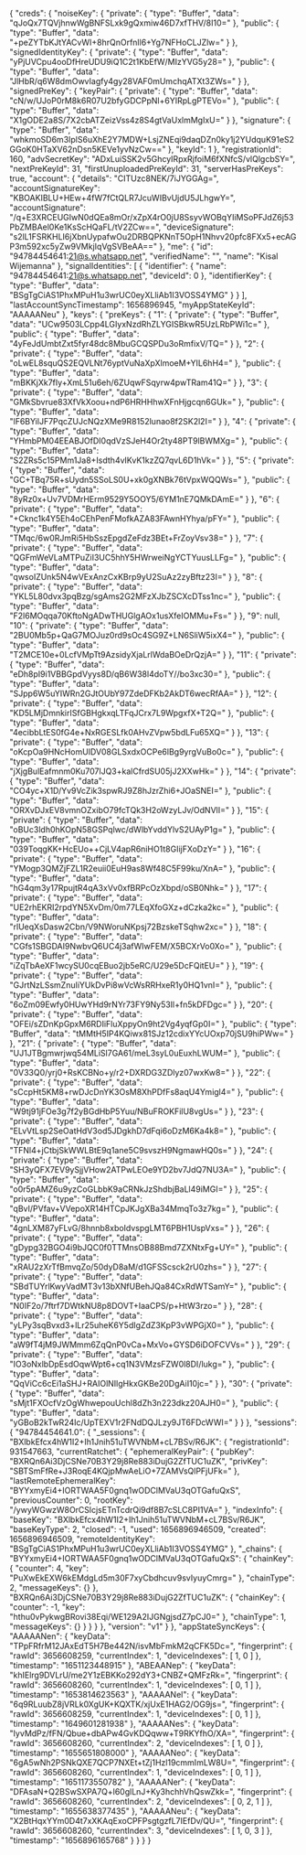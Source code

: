 {
  "creds": {
    "noiseKey": {
      "private": {
        "type": "Buffer",
        "data": "qJoQx7TQVjhnwWgBNFSLxk9gQxmiw46D7xfTHV/8I10="
      },
      "public": {
        "type": "Buffer",
        "data": "+peZYTbKJtYACvWI+8hrQnOrfnll6+Yg7NFHoCLJZlw="
      }
    },
    "signedIdentityKey": {
      "private": {
        "type": "Buffer",
        "data": "yPjUVCpu4ooDfHreUDU9iQ1C2t1KbEfW/MIzYVG5y28="
      },
      "public": {
        "type": "Buffer",
        "data": "JlHbR/q6W8dmOwvIagfy4gy28VAF0mUmchqATXt3ZWs="
      }
    },
    "signedPreKey": {
      "keyPair": {
        "private": {
          "type": "Buffer",
          "data": "cN/w/UJoP0rM8k6R07U2bfyGDCPpNl+6YIRpLgPTEVo="
        },
        "public": {
          "type": "Buffer",
          "data": "X1gODE2a8S/7X2cbATZeizVss4z8S4gtVaUxlmMgIxU="
        }
      },
      "signature": {
        "type": "Buffer",
        "data": "whkmoSD6m3IplS6uXhE2Y7MDW+LsjZNEqi9daqDZn0ky1j2YUdquK91eS2GGoK0HTaXV62nDsn5KEVe1yvNzCw=="
      },
      "keyId": 1
    },
    "registrationId": 160,
    "advSecretKey": "ADxLuiSSK2v5GhcyIRpxRjfoiM6fXNfcS/vlQlgcbSY=",
    "nextPreKeyId": 31,
    "firstUnuploadedPreKeyId": 31,
    "serverHasPreKeys": true,
    "account": {
      "details": "CITUzc8NEK/7iJYGGAg=",
      "accountSignatureKey": "KBOAKIBLU+HEw+4fW7fCtQLR7JcuWIBvUjdU5JLhgwY=",
      "accountSignature": "/q+E3XRCEUGIwN0dQEa8mOr/xZpX4rO0jU8SsyvWOBqYIiMSoPFJdZ6j53PbZMBAel0Ke1KsScHQaFL/tV2ZCw==",
      "deviceSignature": "s2lL1FSRKHLI6jXbnUypafwOu2DRBQPKNnT5OpH1Nhvv20pfc8FXx5+ecAGP3m592xc5yZw9VMkjIqVgSVBeAA=="
    },
    "me": {
      "id": "94784454641:21@s.whatsapp.net",
      "verifiedName": "",
      "name": "Kisal Wijemanna"
    },
    "signalIdentities": [
      {
        "identifier": {
          "name": "94784454641:21@s.whatsapp.net",
          "deviceId": 0
        },
        "identifierKey": {
          "type": "Buffer",
          "data": "BSgTgCiAS1PhxMPuH1u3wrUC0eyXLliAb1I3VOSS4YMG"
        }
      }
    ],
    "lastAccountSyncTimestamp": 1656896945,
    "myAppStateKeyId": "AAAAANeu"
  },
  "keys": {
    "preKeys": {
      "1": {
        "private": {
          "type": "Buffer",
          "data": "UCw9503LCpp4LGIyxNzdRhZLYGISBkwR5UzLRbPWi1c="
        },
        "public": {
          "type": "Buffer",
          "data": "4yFeJdUmbtZxt5fyr48dc8MbuGCQSPDu3oRmfixV/TQ="
        }
      },
      "2": {
        "private": {
          "type": "Buffer",
          "data": "oLwEL8squQS2EQVLNt76yptVuNaXpXlmoeM+YIL6hH4="
        },
        "public": {
          "type": "Buffer",
          "data": "mBKKjXk7fIy+XmL51u6eh/6ZUqwFSqyrw4pwTRam41Q="
        }
      },
      "3": {
        "private": {
          "type": "Buffer",
          "data": "GMkSbvrue83XfVkXoou+ndP6HRHHhwXFnHjgcqn6GUk="
        },
        "public": {
          "type": "Buffer",
          "data": "lF6BYilJF7PqcZUJcNQzXMe9R8152lunao8f2SK2l2I="
        }
      },
      "4": {
        "private": {
          "type": "Buffer",
          "data": "YHmbPM04EEABJOfDI0qdVzSJeH4Or2ty48PT9lBWMXg="
        },
        "public": {
          "type": "Buffer",
          "data": "S2ZRs5c15PMm1Ja8+Isdth4vIKvK1kzZQ7qvL6D1hVk="
        }
      },
      "5": {
        "private": {
          "type": "Buffer",
          "data": "GC+TBq75R+sUydn5SSoLS0U+xk0gXNBk76tVpxWQQWs="
        },
        "public": {
          "type": "Buffer",
          "data": "8yRz0x+Uv7VDMrHErm9529Y5OOY5/6YM1nE7QMkDAmE="
        }
      },
      "6": {
        "private": {
          "type": "Buffer",
          "data": "+Cknc1k4Y5Eh4oCEhPenFMofkAZA83FAwnHYhya/pFY="
        },
        "public": {
          "type": "Buffer",
          "data": "TMqc/6w0RJmRi5HbSszEpgdZeFdz3BEt+FrZoyVsv38="
        }
      },
      "7": {
        "private": {
          "type": "Buffer",
          "data": "QGFmWeVLaMTPuZiI3UC5hhY5HWrweiNgYCTYuusLLFg="
        },
        "public": {
          "type": "Buffer",
          "data": "qwsoIZUnk5N4wVExAnzCxKBrp9yU2SuAz2zyBftz23I="
        }
      },
      "8": {
        "private": {
          "type": "Buffer",
          "data": "YKL5L80dvx3pqBzg/sgAms2G2MFzXJbZSCXcDTss1nc="
        },
        "public": {
          "type": "Buffer",
          "data": "F2l6MOqqa70KftoNgADwTHUGlgAOx1usXfeIOMMu+Fs="
        }
      },
      "9": null,
      "10": {
        "private": {
          "type": "Buffer",
          "data": "2BU0Mb5p+QaG7MOJuz0rd9sOc4SG9Z+LN6SliW5ixX4="
        },
        "public": {
          "type": "Buffer",
          "data": "T2MCE10e+0LcfVMpTt9AzsidyXjaLrlWdaBOeDrQzjA="
        }
      },
      "11": {
        "private": {
          "type": "Buffer",
          "data": "eDh8pI9i1VBBGpdVyys8D/qB6W38l4doTY//bo3xc30="
        },
        "public": {
          "type": "Buffer",
          "data": "SJpp6W5uYIWRn2GJtOUbY97ZdeDFKb2AkDT6wecRfAA="
        }
      },
      "12": {
        "private": {
          "type": "Buffer",
          "data": "KD5LMjDmnkirISfGBHgkxqLTFqJCrx7L9WpgxfX+T2Q="
        },
        "public": {
          "type": "Buffer",
          "data": "4ecibbLtES0fG4e+NxRGESLfk0AHvZVpw5bdLFu65XQ="
        }
      },
      "13": {
        "private": {
          "type": "Buffer",
          "data": "oKcpOa9HNcHomUIDV08GLSxdxOCPe6lBg9yrgVuBo0c="
        },
        "public": {
          "type": "Buffer",
          "data": "jXjgBulEafmnm0Ku707lJQ3+kalCfrdSU05jJ2XXwHk="
        }
      },
      "14": {
        "private": {
          "type": "Buffer",
          "data": "CO4yc+X1D/Yv9VcZik3spwRJ9Z8hJzrZhi6+JOaSNEI="
        },
        "public": {
          "type": "Buffer",
          "data": "ORXvDJxEV8vmnOZxibO79fcTQk3H2oWzyLJv/OdNVlI="
        }
      },
      "15": {
        "private": {
          "type": "Buffer",
          "data": "oBUc3ldh0hKOpN58GSPqlwc/dWlbYvddYlvS2UAyP1g="
        },
        "public": {
          "type": "Buffer",
          "data": "039ToqgKK+HcEUo++CjLV4apR6niHO1t8GIijFXoDzY="
        }
      },
      "16": {
        "private": {
          "type": "Buffer",
          "data": "YMogp3QMZjFZL1R2euii0EuH9as8Wf48C5F99ku/XnA="
        },
        "public": {
          "type": "Buffer",
          "data": "hG4qm3y17RpujtR4qA3xVv0xfBRPcOzXbpd/oSB0Nhk="
        }
      },
      "17": {
        "private": {
          "type": "Buffer",
          "data": "UE2rhEKRI2rpdYN5XvDm/0m77LEqXfoGXz+dCzka2kc="
        },
        "public": {
          "type": "Buffer",
          "data": "rlUeqXsDasw2Cbn/V9NWoruNKpsj72BzskeTSqhw2xc="
        }
      },
      "18": {
        "private": {
          "type": "Buffer",
          "data": "CGfs1SBGDAI9NwbvQ6UC4j3afWIwFEM/X5BCXrVo0Xo="
        },
        "public": {
          "type": "Buffer",
          "data": "iZqTbAeXF1wcySU0cqEBuo2jb5eRC/U29e5DcFQitEU="
        }
      },
      "19": {
        "private": {
          "type": "Buffer",
          "data": "GJrtNzLSsmZnuIiYUkDvPi8wVcWsRRHxeR1y0HQ1vnI="
        },
        "public": {
          "type": "Buffer",
          "data": "6oZm09Ewfy0HUwYHd9rNYr73FY9Ny53Il+fn5kDFDgc="
        }
      },
      "20": {
        "private": {
          "type": "Buffer",
          "data": "OFEi/sZDnKpGpxM6RDIiFluXppyOn9ht2Vg4yqfGp0I="
        },
        "public": {
          "type": "Buffer",
          "data": "tMMtH5IP4KQiwx81SJz12cdixYYcUOxp70jSU9hiPWw="
        }
      },
      "21": {
        "private": {
          "type": "Buffer",
          "data": "UJ1JTBgmwrjwq54MLiSl7GA61/meL3syL0uEuxhLWUM="
        },
        "public": {
          "type": "Buffer",
          "data": "0V33Q0/yrj0+RsKCBNo+y/r2+DXRDG3ZDlyz07wxKw8="
        }
      },
      "22": {
        "private": {
          "type": "Buffer",
          "data": "sCcpHt5KM8+rwDJcDnYK3OsM8XhPDfFs8aqU4Ymigl4="
        },
        "public": {
          "type": "Buffer",
          "data": "W9tj91jFOe3g7f2yBGdHbP5Yuu/NBuFROKFilU8vgUs="
        }
      },
      "23": {
        "private": {
          "type": "Buffer",
          "data": "ELvVtLsp2SeOatHdV3od5JDgkhD7dFqi6oDzM6Ka4k8="
        },
        "public": {
          "type": "Buffer",
          "data": "TFNl4+jCtbjSkWWLBtE9q1ane5C9svszH9NgmawHQ0s="
        }
      },
      "24": {
        "private": {
          "type": "Buffer",
          "data": "SH3yQFX7EV9ySjjVHow2ATPwLEOe9YD2bv7JdQ7NU3A="
        },
        "public": {
          "type": "Buffer",
          "data": "o0r5pAMZ6u9yzCoGLbbK9aCRNkJzShdbjBaLl49iMGI="
        }
      },
      "25": {
        "private": {
          "type": "Buffer",
          "data": "qBvI/PVfav+VVepoXR14HTCpJKJgXBa34MmqTo3z7kg="
        },
        "public": {
          "type": "Buffer",
          "data": "4gnLXM87yFLvG/8hnnb8xboIdvspgLMT6PBH1UspVxs="
        }
      },
      "26": {
        "private": {
          "type": "Buffer",
          "data": "gDypg32BGO4i9bJQC0f0TTMnsOB88Bmd7ZXNtxFg+UY="
        },
        "public": {
          "type": "Buffer",
          "data": "xRAU2zXrTfBmvqZo/50dyD8aM/d1GFSScsck2rU0zhs="
        }
      },
      "27": {
        "private": {
          "type": "Buffer",
          "data": "SBdTUYrlKwyVadMT3v13bXNfUBehJQa84CxRdWTSamY="
        },
        "public": {
          "type": "Buffer",
          "data": "N0IF2o/7ftrf7DWtkNU8p8DOVT+IaaCPS/p+HtW3rzo="
        }
      },
      "28": {
        "private": {
          "type": "Buffer",
          "data": "yLPy3sqBvxd3+lLr25uheK6Y5dIgZdZ3KpP3vWPGjX0="
        },
        "public": {
          "type": "Buffer",
          "data": "aW9fT4jM9JWMmm6ZqQnP0vCa+MxVo+GYSD6iDOFCVVs="
        }
      },
      "29": {
        "private": {
          "type": "Buffer",
          "data": "IO3oNxlbDpEsdOqwWpt6+cq1N3VMzsFZW0l8DI/lukg="
        },
        "public": {
          "type": "Buffer",
          "data": "QqViCc6cEi1aSHJ+RAIOlNIlgHkxGKBe20DgAiI10jc="
        }
      },
      "30": {
        "private": {
          "type": "Buffer",
          "data": "sMjt1FXOcfVzOgWhwepouUchl8dZh3n223dkz20AJH0="
        },
        "public": {
          "type": "Buffer",
          "data": "yGBoB2kTwR24Ic/UpTEXV1r2FNdDQJLzy9JT6FDcWWI="
        }
      }
    },
    "sessions": {
      "94784454641.0": {
        "_sessions": {
          "BXlbkEfcx4hW1I2+Ih1Jnih51uTWVNbM+cL7BSv/R6JK": {
            "registrationId": 931547663,
            "currentRatchet": {
              "ephemeralKeyPair": {
                "pubKey": "BXRQn6Ai3DjCSNe70B3Y29j8Re883iDujG2ZfTUC1uZK",
                "privKey": "SBTSmFfRe+J3RoqE4KQjpMwAeLiO+7ZAMVsQlPFjUFk="
              },
              "lastRemoteEphemeralKey": "BYYxmyEi4+IORTWAA5F0gnq1wODClMVaU3qOTGafuQxS",
              "previousCounter": 0,
              "rootKey": "/ywyWGwzW8OrCSlcjsETnTcdrQi9df8B7cSLC8PI1VA="
            },
            "indexInfo": {
              "baseKey": "BXlbkEfcx4hW1I2+Ih1Jnih51uTWVNbM+cL7BSv/R6JK",
              "baseKeyType": 2,
              "closed": -1,
              "used": 1656896946509,
              "created": 1656896946509,
              "remoteIdentityKey": "BSgTgCiAS1PhxMPuH1u3wrUC0eyXLliAb1I3VOSS4YMG"
            },
            "_chains": {
              "BYYxmyEi4+IORTWAA5F0gnq1wODClMVaU3qOTGafuQxS": {
                "chainKey": {
                  "counter": 4,
                  "key": "PuXwEkEXW6kEMdgLd5m30F7xyCbdhcuv9svIyuyCmrg="
                },
                "chainType": 2,
                "messageKeys": {}
              },
              "BXRQn6Ai3DjCSNe70B3Y29j8Re883iDujG2ZfTUC1uZK": {
                "chainKey": {
                  "counter": -1,
                  "key": "hthu0vPykwgBRovi38Eqi/WE129A2IJGNgjsdZ7pCJ0="
                },
                "chainType": 1,
                "messageKeys": {}
              }
            }
          }
        },
        "version": "v1"
      }
    },
    "appStateSyncKeys": {
      "AAAAANen": {
        "keyData": "TPpFRfrM12JAxEdT5H7Be442N/isvMbFmkM2qCFK5Dc=",
        "fingerprint": {
          "rawId": 3656608259,
          "currentIndex": 1,
          "deviceIndexes": [
            1,
            0
          ]
        },
        "timestamp": "1651123448915"
      },
      "ABEAANep": {
        "keyData": "khIElrg9DVLrU/me2Y1zEBKKo292dY3+CNBZ+QMFzRk=",
        "fingerprint": {
          "rawId": 3656608260,
          "currentIndex": 1,
          "deviceIndexes": [
            0,
            1
          ]
        },
        "timestamp": "1653814623563"
      },
      "AAAAANel": {
        "keyData": "6q9RLuubZ8jVRLk0XgUK+KQXTK/xjUxE1HAG2/OG9js=",
        "fingerprint": {
          "rawId": 3656608259,
          "currentIndex": 1,
          "deviceIndexes": [
            0,
            1
          ]
        },
        "timestamp": "1649601281938"
      },
      "AAAAANes": {
        "keyData": "IyvMdPz/fFN/Qbue+dbAPw4GvKDQqww+T9RKYfhO/XA=",
        "fingerprint": {
          "rawId": 3656608260,
          "currentIndex": 2,
          "deviceIndexes": [
            1,
            0
          ]
        },
        "timestamp": "1655651808000"
      },
      "AAAAANeo": {
        "keyData": "6gA5wNh2PSNkQXE7QCP7NXEt+tZj1Hzl19cmmImLW8U=",
        "fingerprint": {
          "rawId": 3656608260,
          "currentIndex": 1,
          "deviceIndexes": [
            0,
            1
          ]
        },
        "timestamp": "1651173550782"
      },
      "AAAAANer": {
        "keyData": "DFAsaN+Q2BSwSXPA7Q+l60glLnJ+Ky3hchhVhQswZkk=",
        "fingerprint": {
          "rawId": 3656608260,
          "currentIndex": 2,
          "deviceIndexes": [
            0,
            2,
            1
          ]
        },
        "timestamp": "1655638377435"
      },
      "AAAAANeu": {
        "keyData": "X2BtHqxYYm0D4t7xXKAqExoCPFPsgtgzfL7IEfDv/QU=",
        "fingerprint": {
          "rawId": 3656608260,
          "currentIndex": 3,
          "deviceIndexes": [
            1,
            0,
            3
          ]
        },
        "timestamp": "1656896165768"
      }
    }
  }
}

